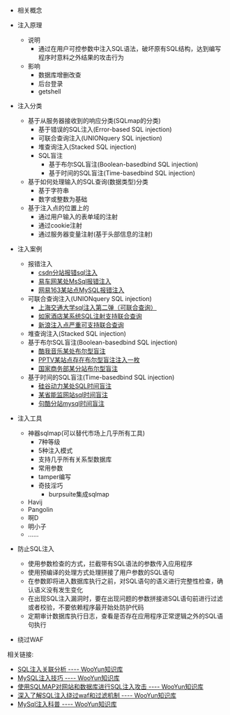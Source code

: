 - 相关概念
- 注入原理
	- 说明
		- 通过在用户可控参数中注入SQL语法，破坏原有SQL结构，达到编写程序时意料之外结果的攻击行为
	- 影响
		- 数据库增删改查
		- 后台登录
		- getshell
- 注入分类
	- 基于从服务器接收到的响应分类(SQLmap的分类)
		- 基于错误的SQL注入(Error-based SQL injection)
		- 可联合查询注入(UNIONquery SQL injection)
		- 堆查询注入(Stacked SQL injection)
		- SQL盲注
			- 基于布尔SQL盲注(Boolean-basedbind SQL injection)
			- 基于时间的SQL盲注(Time-basedbind SQL injection)
	- 基于如何处理输入的SQL查询(数据类型)分类
		- 基于字符串
		- 数字或整数为基础
	- 基于注入点的位置上的 
		- 通过用户输入的表单域的注射
		- 通过cookie注射
		- 通过服务器变量注射(基于头部信息的注射)	
- 注入案例
	- 报错注入
		- [csdn分站报错sql注入](http://wy.ichenfei.com/bug_detail.php?wybug_id=wooyun-2014-073051)
		- [易车网某处MsSql报错注入](http://wy.ichenfei.com/bug_detail.php?wybug_id=wooyun-2015-091921)
		- [网易163某站点MySQL报错注入](http://wy.ichenfei.com/bug_detail.php?wybug_id=wooyun-2016-0191354)
	- 可联合查询注入(UNIONquery SQL injection)
		- [上海交通大学sql注入第二弹（可联合查询）](http://wy.ichenfei.com/bug_detail.php?wybug_id=wooyun-2015-092493)
		- [如家酒店某系统SQL注射支持联合查询](http://wy.ichenfei.com/bug_detail.php?wybug_id=wooyun-2014-069975)
		- [新浪注入点严重可支持联合查询](http://wy.ichenfei.com/bug_detail.php?wybug_id=wooyun-2011-02058)
	- 堆查询注入(Stacked SQL injection)
	- 基于布尔SQL盲注(Boolean-basedbind SQL injection)
		- [酷我音乐某处布尔型盲注](http://wy.ichenfei.com/bug_detail.php?wybug_id=wooyun-2015-0132811)
		- [PPTV某站点存在布尔型盲注注入一枚](http://wy.ichenfei.com/bug_detail.php?wybug_id=wooyun-2015-0131789)
		- [国家商务部某分站布尔型盲注](http://wy.ichenfei.com/bug_detail.php?wybug_id=wooyun-2015-0130342)
	- 基于时间的SQL盲注(Time-basedbind SQL injection)
		- [硅谷动力某处SQL时间盲注](http://wy.ichenfei.com/bug_detail.php?wybug_id=wooyun-2015-0130524)
		- [某省能监网站sql时间盲注](http://wy.ichenfei.com/bug_detail.php?wybug_id=wooyun-2015-0133930)
		- [句酷分站mysql时间盲注](http://wy.ichenfei.com/bug_detail.php?wybug_id=wooyun-2015-0104981)

- 注入工具
	- 神器sqlmap(可以替代市场上几乎所有工具)
		- 7种等级
		- 5种注入模式
		- 支持几乎所有关系型数据库
		- 常用参数
		- tamper编写
		- 奇技淫巧
			- burpsuite集成sqlmap
	- Havij
	- Pangolin
	- 啊D
	- 明小子
	- ......
- 防止SQL注入
	- 使用参数检查的方式，拦截带有SQL语法的参数传入应用程序
	- 使用预编译的处理方式处理拼接了用户参数的SQL语句
	- 在参数即将进入数据库执行之前，对SQL语句的语义进行完整性检查，确认语义没有发生变化
	- 在出现SQL注入漏洞时，要在出现问题的参数拼接进SQL语句前进行过滤或者校验，不要依赖程序最开始处防护代码
	- 定期审计数据库执行日志，查看是否存在应用程序正常逻辑之外的SQL语句执行
- 绕过WAF

相关链接:


- [SQL注入关联分析 ---- WooYun知识库](http://drops.ichenfei.com/web-16972.html)
- [MySQL注入技巧 ---- WooYun知识库](http://drops.ichenfei.com/tips-7299.html)
- [使用SQLMAP对网站和数据库进行SQL注入攻击 ---- WooYun知识库](http://drops.ichenfei.com/tips-2113.html)
- [深入了解SQL注入绕过waf和过滤机制 ---- WooYun知识库](http://drops.ichenfei.com/tips-968.html)
- [MySql注入科普 ---- WooYun知识库](http://drops.ichenfei.com/tips-123.html)